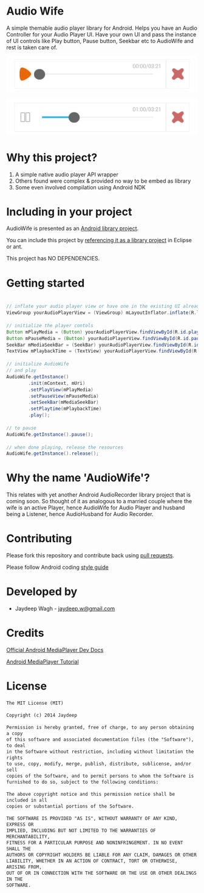 Audio Wife
==========

A simple themable audio player library for Android. Helps you have an Audio Controller
for your Audio Player UI. Have your own UI and pass the instance of UI controls like
Play button, Pause button, Seekbar etc to AudioWife and rest is taken care of.

![Audio Player Paused](images/paused.JPG)

![Audio Player Playing](images/playing.JPG)


Why this project?
====================
1. A simple native audio player API wrapper
2. Others found were complex & provided no way to be embed as library
3. Some even involved compilation using Android NDK


Including in your project
=========================

AudioWife is presented as an [Android library project][1].

You can include this project by [referencing it as a library project][2] in
Eclipse or ant.

This project has NO DEPENDENCIES.


Getting started
====================
```java

// inflate your audio player view or have one in the existing UI already.
ViewGroup yourAudioPlayerView = (ViewGroup) mLayoutInflator.inflate(R.layout.playback_audio, mMediaPlayerContainer);

// initialize the player contols
Button mPlayMedia = (Button) yourAudioPlayerView.findViewById(R.id.play);
Button mPauseMedia = (Button) yourAudioPlayerView.findViewById(R.id.pause);
SeekBar mMediaSeekBar = (SeekBar) yourAudioPlayerView.findViewById(R.id.mediaSeekBar);
TextView mPlaybackTime = (TextView) yourAudioPlayerView.findViewById(R.id.playback_time);

// initialize AudioWife
// and play
AudioWife.getInstance()
		.init(mContext, mUri)
		.setPlayView(mPlayMedia)
		.setPauseView(mPauseMedia)
		.setSeekBar(mMediaSeekBar)
		.setPlaytime(mPlaybackTime)
		.play();

// to pause
AudioWife.getInstance().pause();

// when done playing, release the resources
AudioWife.getInstance().release();

```

Why the name 'AudioWife'?
=========================
This relates with yet another Android AudioRecorder library project that is coming soon. 
So thought of it as analogous to a married couple where the wife is an active Player, hence AudioWife
for Audio Player and husband being a Listener, hence AudioHusband for Audio Recorder.


Contributing
=========================

Please fork this repository and contribute back using
[pull requests](https://github.com/jaydeepw/audio-wife/pulls).

Please follow Android coding [style guide](https://source.android.com/source/code-style.html)


Developed by
============

 * Jaydeep Wagh - <jaydeep.w@gmail.com>

Credits
==========

[Official Android MediaPlayer Dev Docs](http://developer.android.com/reference/android/media/MediaPlayer.html)

[Android MediaPlayer Tutorial](http://www.tutorialspoint.com/android/android_mediaplayer.htm)


License
=======

	The MIT License (MIT)

	Copyright (c) 2014 Jaydeep

	Permission is hereby granted, free of charge, to any person obtaining a copy
	of this software and associated documentation files (the "Software"), to deal
	in the Software without restriction, including without limitation the rights
	to use, copy, modify, merge, publish, distribute, sublicense, and/or sell
	copies of the Software, and to permit persons to whom the Software is
	furnished to do so, subject to the following conditions:

	The above copyright notice and this permission notice shall be included in all
	copies or substantial portions of the Software.

	THE SOFTWARE IS PROVIDED "AS IS", WITHOUT WARRANTY OF ANY KIND, EXPRESS OR
	IMPLIED, INCLUDING BUT NOT LIMITED TO THE WARRANTIES OF MERCHANTABILITY,
	FITNESS FOR A PARTICULAR PURPOSE AND NONINFRINGEMENT. IN NO EVENT SHALL THE
	AUTHORS OR COPYRIGHT HOLDERS BE LIABLE FOR ANY CLAIM, DAMAGES OR OTHER
	LIABILITY, WHETHER IN AN ACTION OF CONTRACT, TORT OR OTHERWISE, ARISING FROM,
	OUT OF OR IN CONNECTION WITH THE SOFTWARE OR THE USE OR OTHER DEALINGS IN THE
	SOFTWARE.


[1]: http://developer.android.com/guide/developing/projects/projects-eclipse.html
[2]: http://developer.android.com/guide/developing/projects/projects-eclipse.html#ReferencingLibraryProject